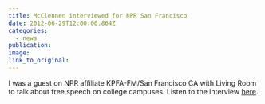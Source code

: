 ```yaml
---
title: McClennen interviewed for NPR San Francisco
date: 2012-06-29T12:00:00.864Z
categories: 
  - news
publication:
image:
link_to_original:
---
```



I was a guest on NPR affiliate KPFA-FM/San Francisco CA with Living Room to talk about free speech on college campuses. Listen to the interview [here](https://kpfa.org/player/?audio=270069).